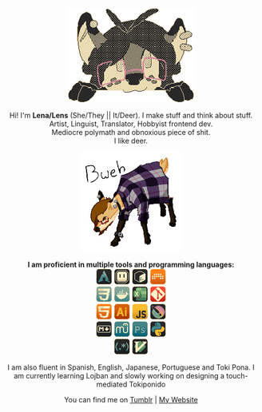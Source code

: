 <div align=center style="image-rendering: pixelated">
<img src="assets/header.png" alt="A pixelart picture of my fursona's head peeking in from behind the screen" style="max-width: min(50%, 462px)">

Hi! I'm **Lena/Lens** (She/They || It/Deer). I make stuff and think about stuff. <br>
Artist, Linguist, Translator, Hobbyist frontend dev. <br>
Mediocre polymath and obnoxious piece of shit. <br>
I like deer.

<img src="assets/bweh.png" alt="A sticker-like picture of a feral version of my fursona saying 'bweh'" width=200px>



**I am proficient in multiple tools and programming languages:** <br>
<img alt="arch" src="assets/skills/arch.png" width=32px>
<img alt="aseprite" src="assets/skills/aseprite.png" width=32px>
<img alt="bash" src="assets/skills/bash.png" width=32px>
<img alt="bitwig" src="assets/skills/bitwig.png" width=32px> <br>
<img alt="css" src="assets/skills/css.png" width=32px>
<img alt="docker" src="assets/skills/docker.png" width=32px>
<img alt="excel" src="assets/skills/excel.png" width=32px>
<img alt="git" src="assets/skills/git.png" width=32px> <br>
<img alt="html" src="assets/skills/html.png" width=32px>
<img alt="illustrator" src="assets/skills/illustrator.png" width=32px>
<img alt="javascript" src="assets/skills/javascript.png" width=32px>
<img alt="krita" src="assets/skills/krita.png" width=32px> <br>
<img alt="markdown" src="assets/skills/markdown.png" width=32px>
<img alt="musescore" src="assets/skills/musescore.png" width=32px>
<img alt="photoshop" src="assets/skills/photoshop.png" width=32px>
<img alt="python" src="assets/skills/python.png" width=32px> <br>
<img alt="regex" src="assets/skills/regex.png" width=32px>
<img alt="vim" src="assets/skills/vim.png" width=32px>

I am also fluent in Spanish, English, Japanese, Portuguese and Toki Pona.
I am currently learning Lojban and slowly working on designing a touch-mediated Tokiponido

You can find me on
[Tumblr](https://lensdeer.tumblr.com) | [My Website](https://lensdeer.neocities.org)
</div>
